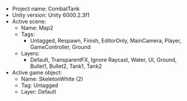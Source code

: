 <!-- UNITY CODE ASSIST INSTRUCTIONS START -->
- Project name: CombatTank
- Unity version: Unity 6000.2.3f1
- Active scene:
  - Name: Map2
  - Tags:
    - Untagged, Respawn, Finish, EditorOnly, MainCamera, Player, GameController, Ground
  - Layers:
    - Default, TransparentFX, Ignore Raycast, Water, UI, Ground, Bullet1, Bullet2, Tank1, Tank2
- Active game object:
  - Name: SkeletonWhite (2)
  - Tag: Untagged
  - Layer: Default
<!-- UNITY CODE ASSIST INSTRUCTIONS END -->